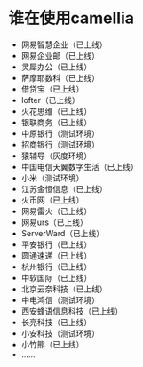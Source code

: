 
# 谁在使用camellia

* 网易智慧企业（已上线）
* 网易企业邮（已上线）
* 灵犀办公（已上线）
* 萨摩耶数科（已上线）
* 借贷宝（已上线）
* lofter（已上线）
* 火花思维（已上线）
* 银联商务（已上线）
* 中原银行（测试环境）
* 招商银行（测试环境）
* 猿辅导（灰度环境）
* 中国电信天翼数字生活（已上线）
* 小米（测试环境）
* 江苏金恒信息（已上线）
* 火币网（已上线）
* 网易雷火（已上线）
* 网易urs（已上线）
* ServerWard（已上线）
* 平安银行（已上线）
* 圆通速递（已上线）
* 杭州银行（已上线）
* 中软国际（已上线）
* 北京云奈科技（已上线）
* 中电鸿信（测试环境）
* 西安蜂语信息科技（已上线）
* 长亮科技（已上线）
* 小安科技（测试环境）
* 小竹熊（已上线）
* ......